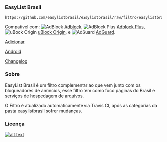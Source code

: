 
### EasyList Brasil
```
https://github.com/easylistbrasil/easylistbrasil/raw/filtro/easylistbrasil.txt
```

Compatível com: ![AdBlock](https://i.imgur.com/3KbyifF.png) [Adblock][], ![AdBlock Plus](https://i.imgur.com/kPRCfhu.png) [Adblock Plus][], ![uBock Origin](https://i.imgur.com/PSFuzKb.png) [uBlock Origin][], e ![AdGuard](https://i.imgur.com/zmMHq2j.png) [AdGuard][].

[Adblock]: https://getadblock.com/
[Adblock Plus]: https://adblockplus.org/
[uBlock Origin]: https://github.com/gorhill/uBlock
[AdGuard]: https://adguard.com/en/adguard-browser-extension/overview.html

[Adicionar](https://subscribe.adblockplus.org/?location=https://raw.githubusercontent.com/easylistbrasil/easylistbrasil/filtro/easylistbrasil.txt&title=EasyList%20Brasil)

[Android](https://easylistbrasil.github.io/main/2018/08/22/android.html)

[Changelog](https://github.com/easylistbrasil/easylistbrasil/commits/filtro/easylistbrasil.txt)


### Sobre

EasyList Brasil é um filtro complementar ao que vem junto com os bloqueadores de anúncios, esse filtro tem como foco paginas do Brasil e serviços de hospedagem de arquivos.

O Filtro é atualizado automaticamente via Travis CI, após as categorias da pasta easylistbrasil sofrer mudanças.

### Licença

[![alt text](https://i.creativecommons.org/l/by-sa/4.0/88x31.png)](http://creativecommons.org/licenses/by-sa/4.0/)
